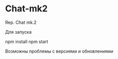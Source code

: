 # Chat-mk2
Rep. Chat mk.2

 Для запуска
 
  npm install
  npm start
  
  Возможны проблемы с версиями и обновлениями
